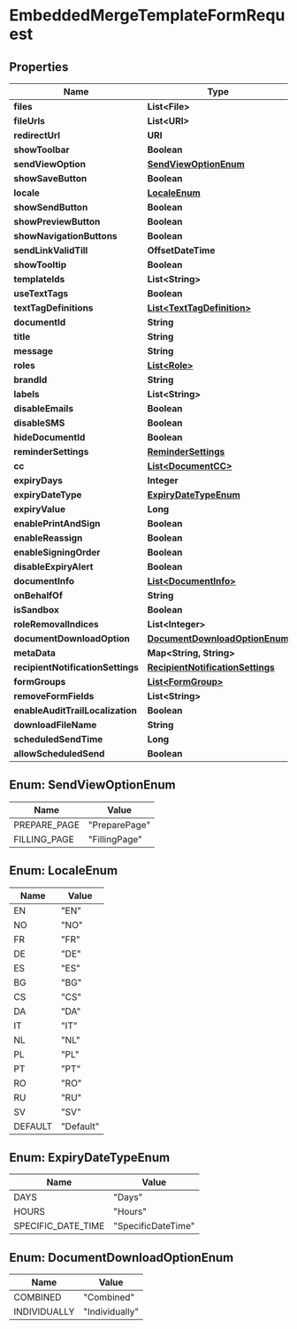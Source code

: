 

# EmbeddedMergeTemplateFormRequest


## Properties

| Name | Type | Description | Notes |
|------------ | ------------- | ------------- | -------------|
|**files** | **List&lt;File&gt;** |  |  [optional] |
|**fileUrls** | **List&lt;URI&gt;** |  |  [optional] |
|**redirectUrl** | **URI** |  |  [optional] |
|**showToolbar** | **Boolean** |  |  [optional] |
|**sendViewOption** | [**SendViewOptionEnum**](#SendViewOptionEnum) |  |  [optional] |
|**showSaveButton** | **Boolean** |  |  [optional] |
|**locale** | [**LocaleEnum**](#LocaleEnum) |  |  [optional] |
|**showSendButton** | **Boolean** |  |  [optional] |
|**showPreviewButton** | **Boolean** |  |  [optional] |
|**showNavigationButtons** | **Boolean** |  |  [optional] |
|**sendLinkValidTill** | **OffsetDateTime** |  |  [optional] |
|**showTooltip** | **Boolean** |  |  [optional] |
|**templateIds** | **List&lt;String&gt;** |  |  [optional] |
|**useTextTags** | **Boolean** |  |  [optional] |
|**textTagDefinitions** | [**List&lt;TextTagDefinition&gt;**](TextTagDefinition.md) |  |  [optional] |
|**documentId** | **String** |  |  [optional] |
|**title** | **String** |  |  [optional] |
|**message** | **String** |  |  [optional] |
|**roles** | [**List&lt;Role&gt;**](Role.md) |  |  [optional] |
|**brandId** | **String** |  |  [optional] |
|**labels** | **List&lt;String&gt;** |  |  [optional] |
|**disableEmails** | **Boolean** |  |  [optional] |
|**disableSMS** | **Boolean** |  |  [optional] |
|**hideDocumentId** | **Boolean** |  |  [optional] |
|**reminderSettings** | [**ReminderSettings**](ReminderSettings.md) |  |  [optional] |
|**cc** | [**List&lt;DocumentCC&gt;**](DocumentCC.md) |  |  [optional] |
|**expiryDays** | **Integer** |  |  [optional] |
|**expiryDateType** | [**ExpiryDateTypeEnum**](#ExpiryDateTypeEnum) |  |  [optional] |
|**expiryValue** | **Long** |  |  [optional] |
|**enablePrintAndSign** | **Boolean** |  |  [optional] |
|**enableReassign** | **Boolean** |  |  [optional] |
|**enableSigningOrder** | **Boolean** |  |  [optional] |
|**disableExpiryAlert** | **Boolean** |  |  [optional] |
|**documentInfo** | [**List&lt;DocumentInfo&gt;**](DocumentInfo.md) |  |  [optional] |
|**onBehalfOf** | **String** |  |  [optional] |
|**isSandbox** | **Boolean** |  |  [optional] |
|**roleRemovalIndices** | **List&lt;Integer&gt;** |  |  [optional] |
|**documentDownloadOption** | [**DocumentDownloadOptionEnum**](#DocumentDownloadOptionEnum) |  |  [optional] |
|**metaData** | **Map&lt;String, String&gt;** |  |  [optional] |
|**recipientNotificationSettings** | [**RecipientNotificationSettings**](RecipientNotificationSettings.md) |  |  [optional] |
|**formGroups** | [**List&lt;FormGroup&gt;**](FormGroup.md) |  |  [optional] |
|**removeFormFields** | **List&lt;String&gt;** |  |  [optional] |
|**enableAuditTrailLocalization** | **Boolean** |  |  [optional] |
|**downloadFileName** | **String** |  |  [optional] |
|**scheduledSendTime** | **Long** |  |  [optional] |
|**allowScheduledSend** | **Boolean** |  |  [optional] |



## Enum: SendViewOptionEnum

| Name | Value |
|---- | -----|
| PREPARE_PAGE | &quot;PreparePage&quot; |
| FILLING_PAGE | &quot;FillingPage&quot; |



## Enum: LocaleEnum

| Name | Value |
|---- | -----|
| EN | &quot;EN&quot; |
| NO | &quot;NO&quot; |
| FR | &quot;FR&quot; |
| DE | &quot;DE&quot; |
| ES | &quot;ES&quot; |
| BG | &quot;BG&quot; |
| CS | &quot;CS&quot; |
| DA | &quot;DA&quot; |
| IT | &quot;IT&quot; |
| NL | &quot;NL&quot; |
| PL | &quot;PL&quot; |
| PT | &quot;PT&quot; |
| RO | &quot;RO&quot; |
| RU | &quot;RU&quot; |
| SV | &quot;SV&quot; |
| DEFAULT | &quot;Default&quot; |



## Enum: ExpiryDateTypeEnum

| Name | Value |
|---- | -----|
| DAYS | &quot;Days&quot; |
| HOURS | &quot;Hours&quot; |
| SPECIFIC_DATE_TIME | &quot;SpecificDateTime&quot; |



## Enum: DocumentDownloadOptionEnum

| Name | Value |
|---- | -----|
| COMBINED | &quot;Combined&quot; |
| INDIVIDUALLY | &quot;Individually&quot; |



